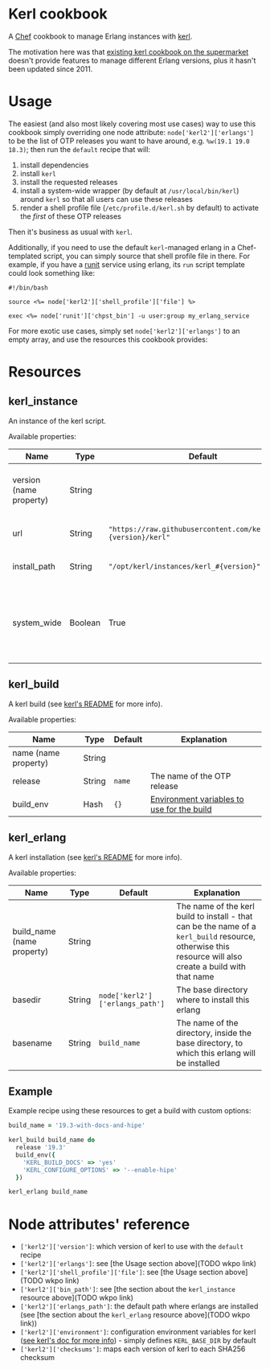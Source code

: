Kerl cookbook
=============

A [Chef](https://www.chef.io/) cookbook to manage Erlang instances with [kerl](https://github.com/kerl/kerl).

The motivation here was that [existing kerl cookbook on the supermarket](https://supermarket.chef.io/cookbooks/kerl) doesn't provide features to manage different Erlang versions, plus it hasn't been updated since 2011.

# Usage

The easiest (and also most likely covering most use cases) way to use this cookbook simply overriding one node attribute: `node['kerl2']['erlangs']` to be the list of OTP releases you want to have around, e.g. `%w(19.1 19.0 18.3)`; then run the `default` recipe that will:
1. install dependencies
2. install `kerl`
3. install the requested releases
4. install a system-wide wrapper (by default at `/usr/local/bin/kerl`) around `kerl` so that all users can use these releases
5. render a shell profile file (`/etc/profile.d/kerl.sh` by default) to activate the _first_ of these OTP releases

Then it's business as usual with `kerl`.

Additionally, if you need to use the default `kerl`-managed erlang in a Chef-templated script, you can simply source that shell profile file in there. For example, if you have a [runit](https://github.com/chef-cookbooks/runit) service using erlang, its `run` script template could look something like:

```erb
#!/bin/bash

source <%= node['kerl2']['shell_profile']['file'] %>

exec <%= node['runit']['chpst_bin'] -u user:group my_erlang_service

```

For more exotic use cases, simply set `node['kerl2']['erlangs']` to an empty array, and use the resources this cookbook provides:

# Resources

## kerl_instance

An instance of the kerl script.

Available properties:

| Name | Type | Default | Explanation |
| ---- | ---- | ------- | ----------- |
| version (name property) | String | | Any git reference from the official kerl repo |
| url | String | `"https://raw.githubusercontent.com/kerl/kerl/#{version}/kerl"` | The URL to download kerl from |
| install_path | String | `"/opt/kerl/instances/kerl_#{version}"` | Where to install the script |
| system_wide | Boolean | True | If true, will create a wrapper at `node['kerl2']['bin_path']` around this instance of kerl |

## kerl_build

A kerl build (see [kerl's README](https://github.com/kerl/kerl/blob/master/README.md) for more info).

Available properties:

| Name | Type | Default | Explanation |
| ---- | ---- | ------- | ----------- |
| name (name property) | String | | |
| release | String | `name` | The name of the OTP release |
| build_env | Hash | `{}` | [Environment variables to use for the build](https://github.com/kerl/kerl#build-configuration) |

## kerl_erlang

A kerl installation (see [kerl's README](https://github.com/kerl/kerl/blob/master/README.md) for more info).

Available properties:

| Name | Type | Default | Explanation |
| ---- | ---- | ------- | ----------- |
| build_name (name property) | String | | The name of the kerl build to install - that can be the name of a `kerl_build` resource, otherwise this resource will also create a build with that name |
| basedir | String | `node['kerl2']['erlangs_path']` | The base directory where to install this erlang |
| basename | String | `build_name` | The name of the directory, inside the base directory, to which this erlang will be installed |

## Example

Example recipe using these resources to get a build with custom options:

```ruby
build_name = '19.3-with-docs-and-hipe'

kerl_build build_name do
  release '19.3'
  build_env({
    'KERL_BUILD_DOCS' => 'yes'
    'KERL_CONFIGURE_OPTIONS' => '‐‐enable‐hipe'
  })

kerl_erlang build_name
```

# Node attributes' reference

* `['kerl2']['version']`: which version of kerl to use with the `default` recipe
* `['kerl2']['erlangs']`: see [the Usage section above](TODO wkpo link)
* `['kerl2']['shell_profile']['file']`: see [the Usage section above](TODO wkpo link)
* `['kerl2']['bin_path']`: see [the section about the `kerl_instance` resource above](TODO wkpo link)
* `['kerl2']['erlangs_path']`: the default path where erlangs are installed (see [the section about the `kerl_erlang` resource above](TODO wkpo link))
* `['kerl2']['environment']`: configuration environment variables for kerl ([see kerl's doc for more info](https://github.com/kerl/kerl#tuning)) - simply defines `KERL_BASE_DIR` by default
* `['kerl2']['checksums']`: maps each version of kerl to each SHA256 checksum
